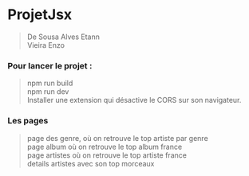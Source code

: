 # ProjetJsx
>De Sousa Alves Etann\
>Vieira Enzo

### Pour lancer le projet : 
> npm run build\
> npm run dev\
> Installer une extension qui désactive le CORS sur son navigateur.

### Les pages 
> page des genre, où on retrouve le top artiste par genre\
> page album où on retrouve le top album france\
> page artistes où on retrouve le top artiste france\
> details artistes avec son top morceaux
